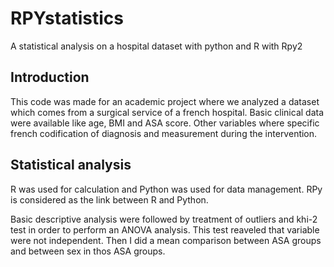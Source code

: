 # RPYstatistics
A statistical analysis on a hospital dataset with python and R with Rpy2

## Introduction
This code was made for an academic project where we analyzed a dataset which comes from a surgical service of a french hospital. Basic clinical data were available like age, BMI and ASA score. Other variables where specific french codification of diagnosis and measurement during the intervention.

## Statistical analysis
R was used for calculation and Python was used for data management. 
RPy is considered as the link between R and Python. 

Basic descriptive analysis were followed by treatment of outliers and khi-2 test in order to perform an ANOVA analysis. This test reaveled that variable were not independent. 
Then I did a mean comparison between ASA groups and between sex in thos ASA groups.
